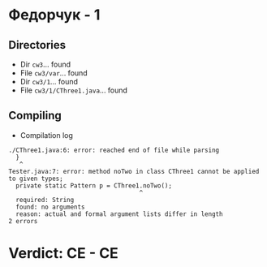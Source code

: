 # Федорчук - 1
## Directories
- Dir `cw3`... found
- File `cw3/var`... found
- Dir `cw3/1`... found
- File `cw3/1/CThree1.java`... found
## Compiling
- Compilation log
```
./CThree1.java:6: error: reached end of file while parsing
  }
   ^
Tester.java:7: error: method noTwo in class CThree1 cannot be applied to given types;
  private static Pattern p = CThree1.noTwo();
                                    ^
  required: String
  found: no arguments
  reason: actual and formal argument lists differ in length
2 errors

```
# Verdict: **CE** - CE
